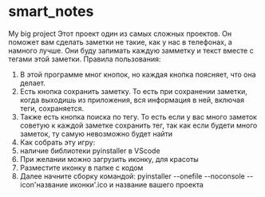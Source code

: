 # smart_notes
My big project
Этот проект один из самых сложных проектов. Он поможет вам сделать заметки не такие, как у нас в телефонах, а намного лучше. Они буду запимать каждую замметку и текст вместе с тегами этой заметки.
Правила пользования:
1. В этой программе мног кнопок, но каждая кнопка поясняет, что она делает.
2. Есть кнопка сохранить заметку. То есть при сохранении заметки, когда выходишь из приложения, вся информация в ней, включая теги, сохраняется.
3. Также есть кнопка поиска по тегу. То есть если у вас много заметок советую к каждой заметке сохранить тег, так как если будети много заметок, ту самую невозможно будет найти
4. Как собрать эту игру:
5. наличие библиотеки pyinstaller в VScode
6. При желании можно загрузить иконку, для красоты
7. Разместите иконку в папке с кодом
8. Далее начните сборку командой: pyinstaller --onefile --noconsole --icon'название иконки'.ico и название вашего проекта
